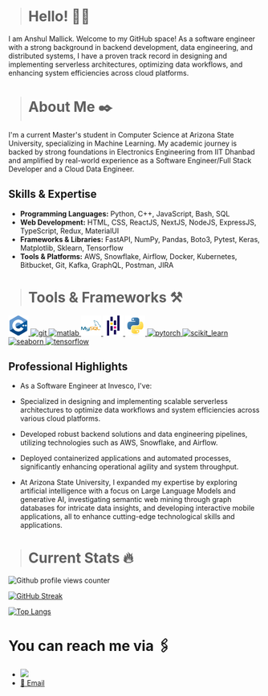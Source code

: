 
> # Hello! 🙋‍♂️
I am Anshul Mallick.
Welcome to my GitHub space! As a software engineer with a strong background in backend development, data engineering, and distributed systems, I have a proven track record in designing and implementing serverless architectures, optimizing data workflows, and enhancing system efficiencies across cloud platforms.

> # About Me ✒️

I'm a current Master's student in Computer Science at Arizona State University, specializing in Machine Learning. My academic journey is backed by strong foundations in Electronics Engineering from IIT Dhanbad and amplified by real-world experience as a Software Engineer/Full Stack Developer and a Cloud Data Engineer.


## Skills & Expertise 

- **Programming Languages:** Python, C++, JavaScript, Bash, SQL
- **Web Development:** HTML, CSS, ReactJS, NextJS, NodeJS, ExpressJS, TypeScript, Redux, MaterialUI
- **Frameworks & Libraries:**  FastAPI, NumPy, Pandas, Boto3, Pytest, Keras, Matplotlib, Sklearn, Tensorflow
- **Tools & Platforms:** AWS, Snowflake, Airflow, Docker, Kubernetes, Bitbucket, Git, Kafka, GraphQL, Postman, JIRA

> # Tools & Frameworks ⚒️
<div>
<p align="left">
  <a href="https://www.w3schools.com/cpp/" target="_blank" rel="noreferrer">
    <img src="https://raw.githubusercontent.com/devicons/devicon/master/icons/cplusplus/cplusplus-original.svg" alt="cplusplus" width="40" height="40"/>
  </a>
  <a href="https://git-scm.com/" target="_blank" rel="noreferrer">
    <img src="https://www.vectorlogo.zone/logos/git-scm/git-scm-icon.svg" alt="git" width="40" height="40"/>
  </a>
  <a href="https://www.mathworks.com/" target="_blank" rel="noreferrer">
    <img src="https://upload.wikimedia.org/wikipedia/commons/2/21/Matlab_Logo.png" alt="matlab" width="40" height="40"/>
  </a>
  <a href="https://www.mysql.com/" target="_blank" rel="noreferrer">
    <img src="https://raw.githubusercontent.com/devicons/devicon/master/icons/mysql/mysql-original-wordmark.svg" alt="mysql" width="40" height="40"/>
  </a>
  <a href="https://pandas.pydata.org/" target="_blank" rel="noreferrer">
    <img src="https://raw.githubusercontent.com/devicons/devicon/2ae2a900d2f041da66e950e4d48052658d850630/icons/pandas/pandas-original.svg" alt="pandas" width="40" height="40"/>
  </a>
  <a href="https://www.python.org" target="_blank" rel="noreferrer">
    <img src="https://raw.githubusercontent.com/devicons/devicon/master/icons/python/python-original.svg" alt="python" width="40" height="40"/>
  </a>
  <a href="https://pytorch.org/" target="_blank" rel="noreferrer">
    <img src="https://www.vectorlogo.zone/logos/pytorch/pytorch-icon.svg" alt="pytorch" width="40" height="40"/>
  </a>
  <a href="https://scikit-learn.org/" target="_blank" rel="noreferrer">
    <img src="https://upload.wikimedia.org/wikipedia/commons/0/05/Scikit_learn_logo_small.svg" alt="scikit_learn" width="40" height="40"/>
  </a>
  <a href="https://seaborn.pydata.org/" target="_blank" rel="noreferrer">
    <img src="https://seaborn.pydata.org/_images/logo-mark-lightbg.svg" alt="seaborn" width="40" height="40"/>
  </a>
  <a href="https://www.tensorflow.org" target="_blank" rel="noreferrer">
    <img src="https://www.vectorlogo.zone/logos/tensorflow/tensorflow-icon.svg" alt="tensorflow" width="40" height="40"/>
  </a>
</p>
</div>




  
## Professional Highlights 

- As a Software Engineer at Invesco, I've:
- Specialized in designing and implementing scalable serverless architectures to optimize data workflows and system efficiencies across various cloud platforms.
- Developed robust backend solutions and data engineering pipelines, utilizing technologies such as AWS, Snowflake, and Airflow.
- Deployed containerized applications and automated processes, significantly enhancing operational agility and system throughput.

- At Arizona State University, I expanded my expertise by exploring artificial intelligence with a focus on Large Language Models and generative AI, investigating semantic web mining through graph databases for intricate data insights, and developing interactive mobile applications, all to enhance cutting-edge technological skills and applications.

          



> # Current Stats 🔥

<img src="https://komarev.com/ghpvc/?username=anshulmallick&style=flat-square&color=blue" alt="Github profile views counter" />

[![GitHub Streak](http://github-readme-streak-stats.herokuapp.com?user=anshulmallick&theme=dark&background=000000)](https://git.io/streak-stats)

[![Top Langs](https://github-readme-stats.vercel.app/api/top-langs/?username=anshulmallick&layout=compact&theme=vision-friendly-dark)](https://github.com/anuraghazra/github-readme-stats)

# You can reach me via 🖇️
- [![](https://img.shields.io/badge/-AnshulMallick-blue?style=flat&logo=Linkedin&logoColor=white)](https://www.linkedin.com/in/anshul-mallick/)
- [📧 Email](mailto:amallic4@asu.edu)